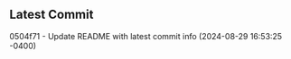 
## Latest Commit
0504f71 - Update README with latest commit info (2024-08-29 16:53:25 -0400) <Yunxi-Zhou>
